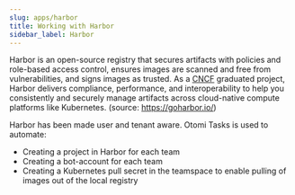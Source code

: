 ```yaml
---
slug: apps/harbor
title: Working with Harbor
sidebar_label: Harbor
---
```


Harbor is an open-source registry that secures artifacts with policies and role-based access control, ensures images are scanned and free from vulnerabilities, and signs images as trusted. As a [CNCF](https://www.cncf.io/announcements/2020/06/23/cloud-native-computing-foundation-announces-harbor-graduation/) graduated project, Harbor delivers compliance, performance, and interoperability to help you consistently and securely manage artifacts across cloud-native compute platforms like Kubernetes. (source: https://goharbor.io/)

Harbor has been made user and tenant aware. Otomi Tasks is used to automate:

- Creating a project in Harbor for each team
- Creating a bot-account for each team
- Creating a Kubernetes pull secret in the teamspace to enable pulling of images out of the local registry

